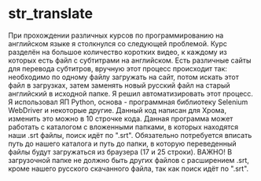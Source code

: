 # str_translate
При прохождении различных курсов по программированию на английском языке я столкнулся со следующей проблемой. Курс разделён на большое количество коротких видео, к каждому из которых есть файл с субтитрами на английском. Есть различные сайты для перевода субтитров, вручную этот процесс происходит так: необходимо по одному файлу загружать на сайт, потом искать этот файл в загрузках, затем заменять новый русский файл на старый английский в исходной папке. Я решил автоматизировать этот процесс. 
Я использовал ЯП Python, основа - программная библиотеку Selenium WebDriver и некоторые другие. Данный код написан для Хрома, изменить это можно в 10 строчке кода.
Данная программа может работать с каталогом с вложенными папками, в которых находятся наши .srt файлы, поиск идёт по ".srt".
Обязательно потребуется вписать путь до нашего каталога и путь до папки, в которую переведенный файлы будут загружаться из браузера (17 и 25 строки).
ВАЖНО! В загрузочной папке не должно быть других файлов с расширением .srt, кроме нашего русского скачанного файла, так как поиск идёт по ".srt".
